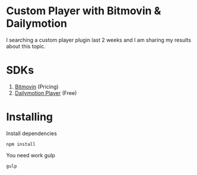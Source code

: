 # Custom Player with Bitmovin & Dailymotion
I searching a custom player plugin last 2 weeks and I am sharing my results about this topic.

# SDKs
1. [Bitmovin](https://bitmovin.com/dashboard/player/licenses) (Pricing)
2. [Dailymotion Player](https://developer.dailymotion.com/player#player-api) (Free)

# Installing
Install dependencies
```
npm install
```
You need work gulp
```
gulp
```
